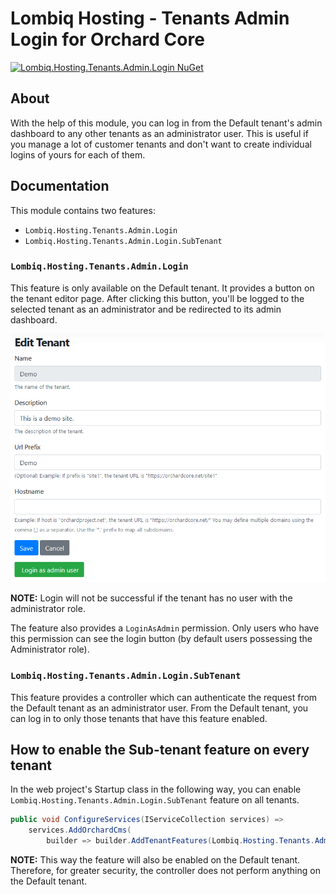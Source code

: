 # Lombiq Hosting - Tenants Admin Login for Orchard Core

[![Lombiq.Hosting.Tenants.Admin.Login NuGet](https://img.shields.io/nuget/v/Lombiq.Hosting.Tenants.Admin.Login?label=Lombiq.Hosting.Tenants.Admin.Login)](https://www.nuget.org/packages/Lombiq.Hosting.Tenants.Admin.Login/)

## About

With the help of this module, you can log in from the Default tenant's admin dashboard to any other tenants as an administrator user. This is useful if you manage a lot of customer tenants and don't want to create individual logins of yours for each of them.

## Documentation

This module contains two features:

- `Lombiq.Hosting.Tenants.Admin.Login`
- `Lombiq.Hosting.Tenants.Admin.Login.SubTenant`

### `Lombiq.Hosting.Tenants.Admin.Login`

This feature is only available on the Default tenant. It provides a button on the tenant editor page. After clicking this button, you'll be logged to the selected tenant as an administrator and be redirected to its admin dashboard.

![Tenant's editor page with Login as admin user button.](Docs/Attachments/TenantsEditorPageWithLoginAsAdminUserButton.png)

**NOTE:** Login will not be successful if the tenant has no user with the administrator role.

The feature also provides a `LoginAsAdmin` permission. Only users who have this permission can see the login button (by default users possessing the Administrator role).

### `Lombiq.Hosting.Tenants.Admin.Login.SubTenant`

This feature provides a controller which can authenticate the request from the Default tenant as an administrator user. From the Default tenant, you can log in to only those tenants that have this feature enabled.

## How to enable the Sub-tenant feature on every tenant

In the web project's Startup class in the following way, you can enable `Lombiq.Hosting.Tenants.Admin.Login.SubTenant` feature on all tenants.

```csharp
public void ConfigureServices(IServiceCollection services) =>
    services.AddOrchardCms(
        builder => builder.AddTenantFeatures(Lombiq.Hosting.Tenants.Admin.Login.Constants.FeatureNames.SubTenant));
```

**NOTE:** This way the feature will also be enabled on the Default tenant. Therefore, for greater security, the controller does not perform anything on the Default tenant.

